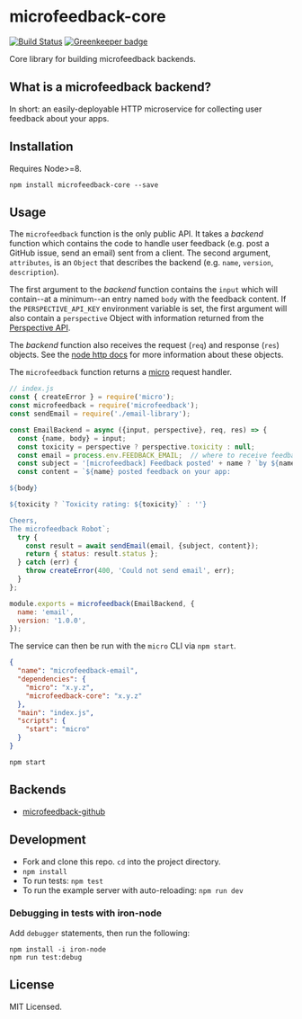 # microfeedback-core

[![Build Status](https://travis-ci.org/microfeedback/microfeedback-core.svg?branch=master)](https://travis-ci.org/microfeedback/microfeedback-core)
[![Greenkeeper badge](https://badges.greenkeeper.io/microfeedback/microfeedback-core.svg)](https://greenkeeper.io/)

Core library for building microfeedback backends.

## What is a microfeedback backend?

In short: an easily-deployable HTTP microservice for collecting user feedback about your apps.

## Installation

Requires Node>=8.

```
npm install microfeedback-core --save
```

## Usage

The `microfeedback` function is the only public API. It takes a *backend* function which contains the code to handle user feedback (e.g. post a GitHub issue, send an email) sent from a client.
The second argument, `attributes`, is an `Object` that describes the backend (e.g. `name`, `version`, `description`).

The first argument to the *backend* function
contains the `input` which will contain--at a minimum--an entry named `body` with the feedback content.
If the `PERSPECTIVE_API_KEY` environment variable is set, the first
argument will also contain a `perspective` Object with information
returned from the [Perspective API](https://www.perspectiveapi.com/).

The *backend* function also receives the request (`req`) and response (`res`) objects.
See the [node http docs](https://nodejs.org/api/http.html) for more information about these objects.

The `microfeedback` function returns a [micro](https://github.com/zeit/micro) request handler.


```javascript
// index.js
const { createError } = require('micro');
const microfeedback = require('microfeedback');
const sendEmail = require('./email-library');

const EmailBackend = async ({input, perspective}, req, res) => {
  const {name, body} = input;
  const toxicity = perspective ? perspective.toxicity : null;
  const email = process.env.FEEDBACK_EMAIL;  // where to receive feedback
  const subject = '[microfeedback] Feedback posted' + name ? `by ${name}` : '';
  const content = `${name} posted feedback on your app:

${body}

${toxicity ? `Toxicity rating: ${toxicity}` : ''}

Cheers,
The microfeedback Robot`;
  try {
    const result = await sendEmail(email, {subject, content});
    return { status: result.status };
  } catch (err) {
    throw createError(400, 'Could not send email', err);
  }
};

module.exports = microfeedback(EmailBackend, {
  name: 'email',
  version: '1.0.0',
});
```

The service can then be run with the `micro` CLI via `npm start`.

```json
{
  "name": "microfeedback-email",
  "dependencies": {
    "micro": "x.y.z",
    "microfeedback-core": "x.y.z"
  },
  "main": "index.js",
  "scripts": {
    "start": "micro"
  }
}
```

```
npm start
```

## Backends

- [microfeedback-github](https://github.com/microfeedback/microfeedback-github)

## Development

* Fork and clone this repo. `cd` into the project directory.
* `npm install`
* To run tests: `npm test`
* To run the example server with auto-reloading: `npm run dev`

### Debugging in tests with iron-node

Add `debugger` statements, then run the following:

```
npm install -i iron-node
npm run test:debug
```

## License

MIT Licensed.
